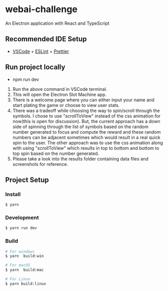 # webai-challenge

An Electron application with React and TypeScript

## Recommended IDE Setup

- [VSCode](https://code.visualstudio.com/) + [ESLint](https://marketplace.visualstudio.com/items?itemName=dbaeumer.vscode-eslint) + [Prettier](https://marketplace.visualstudio.com/items?itemName=esbenp.prettier-vscode)


## Run project locally

- npm run dev
1. Run the above command in VSCode terminal.
2. This will open the Electron Slot Machine app.
3. There is a welcome page where you can either input your name and start plating the game or choose to view user stats.
4. There was a tradeoff while choosing the way to spin/scroll through the symbols. I chose to use "scrollToView" instead of the css animation for now(this is open for discussion). But, the current approach has a down side of spinning through the list of symbols based on the random number generated to focus and compute the reward and these random numbers can be adjacent sometimes which would result in a real quick spin to the user. The other approach was to use the css animation along with using "scrollToView" which results in top to bottom and bottom to top spin based on the number generated.
5. Please take a look into the results folder containing data files and screenshots for reference.

## Project Setup

### Install

```bash
$ yarn
```

### Development

```bash
$ yarn run dev
```

### Build

```bash
# For windows
$ yarn  build:win

# For macOS
$ yarn  build:mac

# For Linux
$ yarn build:linux
```
